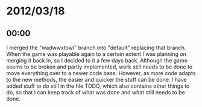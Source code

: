 # 2012/03/18

## 00:00

I merged the "wadwwxtowl" branch into "default" replacing that branch. When
the game was playable again to a certain extent I was planning on merging it
back in, so I decided to it a few days back. Although the game seems to be
broken and partly implemented, work still needs to be done to move everything
over to a newer code base. However, as more code adapts to the new methods,
the easier and quicker the stuff can be done. I have added stuff to do still
in the file TODO, which also contains other things to do, so that I can keep
track of what was done and what still needs to be done.

